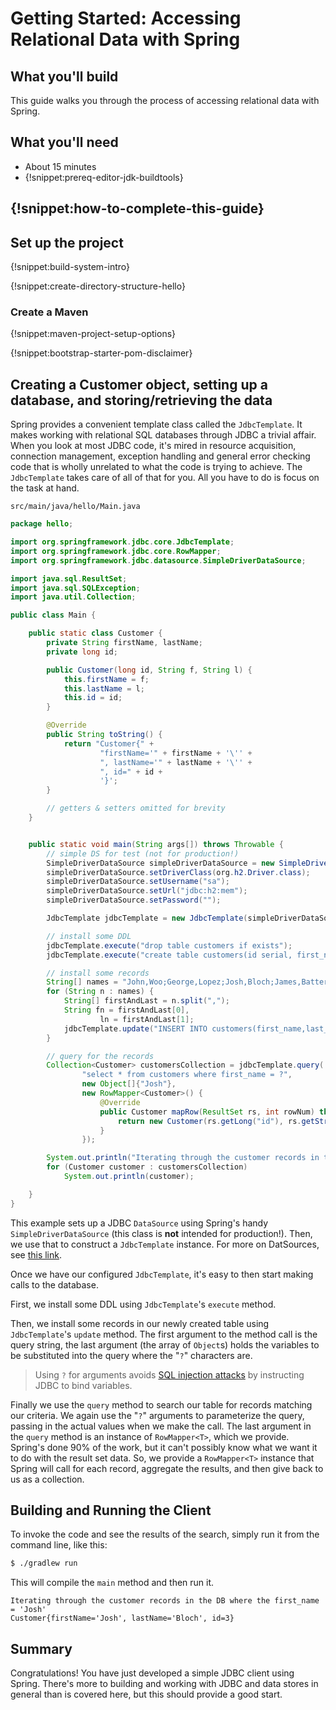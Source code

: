 # Getting Started: Accessing Relational Data with Spring

What you'll build
-----------------

This guide walks you through the process of accessing relational data with Spring.

What you'll need
----------------

- About 15 minutes
 - {!snippet:prereq-editor-jdk-buildtools}

## {!snippet:how-to-complete-this-guide}

<a name="scratch"></a>
Set up the project
------------------

{!snippet:build-system-intro}

{!snippet:create-directory-structure-hello}

### Create a Maven

{!snippet:maven-project-setup-options}

{!snippet:bootstrap-starter-pom-disclaimer}

<a name="initial"></a>
Creating a Customer object, setting up a database, and storing/retrieving the data
----------------------------------------------------------------------------------

Spring provides a convenient template class called the `JdbcTemplate`. It makes working with relational SQL databases through JDBC a trivial affair. When you look at most JDBC code, it's mired in resource acquisition, connection management, exception handling and general error checking code that is wholly unrelated to what the code is trying to achieve. The `JdbcTemplate` takes care of all of that for you. All you have to do is focus on the task at hand.

`src/main/java/hello/Main.java`
```java
package hello;

import org.springframework.jdbc.core.JdbcTemplate;
import org.springframework.jdbc.core.RowMapper;
import org.springframework.jdbc.datasource.SimpleDriverDataSource;

import java.sql.ResultSet;
import java.sql.SQLException;
import java.util.Collection;

public class Main {

    public static class Customer {
        private String firstName, lastName;
        private long id;

        public Customer(long id, String f, String l) {
            this.firstName = f;
            this.lastName = l;
            this.id = id;
        }

        @Override
        public String toString() {
            return "Customer{" +
                    "firstName='" + firstName + '\'' +
                    ", lastName='" + lastName + '\'' +
                    ", id=" + id +
                    '}';
        }

        // getters & setters omitted for brevity
    }


    public static void main(String args[]) throws Throwable {
        // simple DS for test (not for production!)
        SimpleDriverDataSource simpleDriverDataSource = new SimpleDriverDataSource();
        simpleDriverDataSource.setDriverClass(org.h2.Driver.class);
        simpleDriverDataSource.setUsername("sa");
        simpleDriverDataSource.setUrl("jdbc:h2:mem");
        simpleDriverDataSource.setPassword("");

        JdbcTemplate jdbcTemplate = new JdbcTemplate(simpleDriverDataSource);

        // install some DDL
        jdbcTemplate.execute("drop table customers if exists");
        jdbcTemplate.execute("create table customers(id serial, first_name varchar(255), last_name varchar(255))");

        // install some records
        String[] names = "John,Woo;George,Lopez;Josh,Bloch;James,Batters".split(";");
        for (String n : names) {
            String[] firstAndLast = n.split(",");
            String fn = firstAndLast[0],
                    ln = firstAndLast[1];
            jdbcTemplate.update("INSERT INTO customers(first_name,last_name) values(?,?)", new Object[]{fn, ln});
        }

        // query for the records
        Collection<Customer> customersCollection = jdbcTemplate.query(
                "select * from customers where first_name = ?",
                new Object[]{"Josh"},
                new RowMapper<Customer>() {
                    @Override
                    public Customer mapRow(ResultSet rs, int rowNum) throws SQLException {
                        return new Customer(rs.getLong("id"), rs.getString("first_name"), rs.getString("last_name"));
                    }
                });

        System.out.println("Iterating through the customer records in the DB where the first_name = 'Josh'");
        for (Customer customer : customersCollection)
            System.out.println(customer);

    }
}

```

This example sets up a JDBC `DataSource` using Spring's handy `SimpleDriverDataSource` (this class is **not** intended for production!). Then, we use that to construct a `JdbcTemplate` instance. For more on DatSources, see [this link]().

Once we have our configured `JdbcTemplate`, it's easy to then start making calls to the database. 

First, we install some DDL using `JdbcTemplate`'s `execute` method.

Then, we install some records in our newly created table using `JdbcTemplate`'s `update` method. The first argument to the method call is the query string, the last argument (the array of `Object`s) holds the variables to be substituted into the query where the "`?`" characters are.

> Using `?` for arguments avoids [SQL injection attacks](http://en.wikipedia.org/wiki/SQL_injection) by instructing JDBC to bind variables.

Finally we use the `query` method to search our table for records matching our criteria. We again use the "`?`" arguments to parameterize the query, passing in the actual values when we make the call. The last argument in the `query` method is an instance of `RowMapper<T>`, which we provide. Spring's done 90% of the work, but it can't possibly know what we want it to do with the result set data. So, we provide a `RowMapper<T>` instance that Spring will call for each record, aggregate the results, and then give back to us as a collection. 

Building and Running the Client
--------------------------------------
To invoke the code and see the results of the search, simply run it from the command line, like this:

```sh
$ ./gradlew run
```
	
This will compile the `main` method and then run it.

```
Iterating through the customer records in the DB where the first_name = 'Josh'
Customer{firstName='Josh', lastName='Bloch', id=3}
```


Summary
----------
Congratulations! You have just developed a simple JDBC client using Spring. There's more to building and working with JDBC and data stores in general than is covered here, but this should provide a good start.
